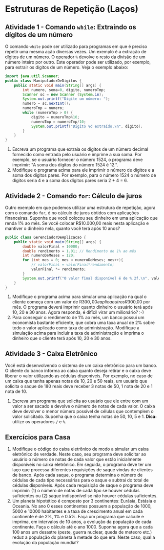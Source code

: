# Estruturas de Repetição (Laços)

## Atividade 1 - Comando `while`: Extraindo os dígitos de um número
O comando `while` pode ser utilizado para programas em que é preciso repetir uma mesma ação diversas vezes. Um exemplo é a extração de dígitos de um número. O operador `%` devolve o resto da divisão de um número inteiro por outro. Este operador pode ser utilizado, por exemplo, para extrair os dígitos de um número. Veja o exemplo abaixo:

```java
import java.util.Scanner;
public class ManipuladorDeDigitos {
    public static void main(String[] args) {
        int numero, soma=0, digito, numeroTmp;
        Scanner sc = new Scanner (System.in);
        System.out.printf("Digite um número: ");
        numero = sc.nextInt();
        numeroTmp = numero;
        while (numeroTmp > 0) {
            digito = numeroTmp%10;
            numeroTmp = numeroTmp/10;
            System.out.printf("Dígito %d extraído.\n", digito);
        }
    }
}
```

1. Escreva um programa que extraia os dígitos de um número decimal fornecido como entrada pelo usuário e imprime a sua soma. Por exemplo, se o usuário fornecer o número 1524, o programa deve imprimir: "A
soma dos dígitos do número 1524 é 12.".
1. Modifique o programa acima para ele imprimir o número de dígitos e a soma dos dígitos pares. Por exemplo, para o número 1524 o número de dígitos seria 4 e a soma dos dígitos pares seria 2 + 4 = 6.

## Atividade 2 - Comando `for`: Cálculo de juros
Outro exemplo em que podemos utilizar uma estrutura de repetição, agora com o comando `for`, é no cálculo de juros obtidos com aplicações financeiras. Suponha que você colocou seu dinheiro em uma aplicação que renda 1% ao mês. Se você colocar R$10.000,00 reais nesta aplicação e mantiver o dinheiro nela, quanto você terá após 10 anos?

```java
public class GerenciadorDeAplicacao {
    public static void main(String[] args) {
        double valorFinal = 10000;
        double rendimento = 1.01; // Rendimento de 1% ao mês
        int numeroDeMeses = 120;
        for (int mes = 0; mes < numeroDeMeses; mes++){
            // valorFinal = valorFinal*rendimento;
            valorFinal *= rendimento;
        }
        System.out.printf("O valor final disponível é de %.2f.\n", valorFinal);
    }
}
```

1. Modifique o programa acima para simular uma aplicação na qual o cliente começa com um valor de R$300,00 e aplica outros R$300,00 por mês. O programa deverá imprimir quanto dinheiro o usuário terá após 10, 20 e 30 anos. Agora responda, é difícil virar um milionário? :-)
1. Para conseguir o rendimento de 1% ao mês, um banco possui um economista bastante eficiente, que cobra uma taxa anual de 2% sobre todo o valor aplicado como taxa de administração. Modifique a simulação acima para incluir a taxa de administração e imprima o dinheiro que o cliente terá após 10, 20 e 30 anos.

## Atividade 3 - Caixa Eletrônico
Você está desenvolvendo o sistema de um caixa eletrônico para um banco. O cliente do banco informa ao caixa quanto deseja retirar e o caixa deve liberar o valor utilizando as cédulas disponíveis. Por exemplo, no caso de um caixa que tenha apenas notas de 10, 20 e 50 reais, um usuário que solicita o saque de 180 reais deve receber 3 notas de 50, 1 nota de 20 e 1 nota de 10.

1. Escreva um programa que solicita ao usuário que ele entre com um valor a ser sacado e devolve o número de notas de cada valor. O caixa deve devolver o menor número possível de células que contemplem o valor solicitado. Suponha que o caixa tenha notas de 50, 10, 5 e 1.
    **Dica:** utilize os operadores `/` e `%`.

## Exercícios para Casa
1. Modifique o código do caixa eletrônico de modo a simular um caixa eletrônico de verdade. Neste caso, seu programa deve solicitar ao usuário o número de notas de cada valor que estão inicialmente disponíveis no caixa
eletrônico. Em seguida, o programa deve ter um laço que processa diferentes requisições de saque vindas de clientes de banco. Após cada saque, o programa determina o número de cédulas de cada tipo necessárias para o saque e subtrai do total de cédulas disponíveis. Após cada requisição de saque o programa deve imprimir: (1) o número de notas de cada tipo se houver cédulas suficientes ou (2) saque indisponível se não houver cédulas suficientes.
1. Um planeta hipotético é composto por 3 continentes: Eurásia, Estásia e Oceania. No ano 0 esses continentes possuem a população de 1000, 5000 e 10000 habitantes e a taxa de crescimento anual em cada continente é de 2%, 1% e 0.5%. Faça um programa que calcule e imprima, em intervalos de 10 anos, a evolução da população de cada continente. Faça o cálculo até o ano 1000.
Suponha agora que a cada 100 anos um desastre (peste, guerra nuclear, queda de meteoro etc.) reduz a população do planeta à metade do que era. Neste caso, qual a evolução da população mundial?

